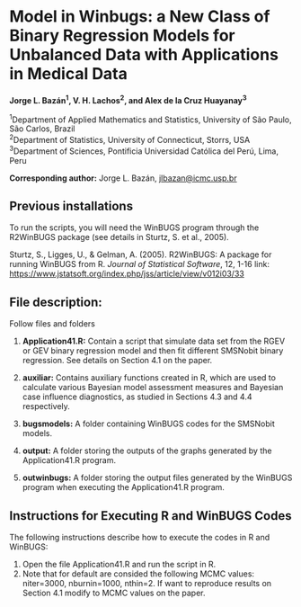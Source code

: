 # Model in Winbugs: a New Class of Binary Regression Models for Unbalanced Data with Applications in Medical Data

**Jorge L. Bazán<sup>1</sup>, V. H. Lachos<sup>2</sup>, and Alex de la Cruz Huayanay<sup>3</sup>**

<sup>1</sup>Department of Applied Mathematics and Statistics, University of São Paulo, São Carlos, Brazil  
<sup>2</sup>Department of Statistics, University of Connecticut, Storrs, USA  
<sup>3</sup>Department of Sciences, Pontificia Universidad Católica del Perú, Lima, Peru

**Corresponding author:** Jorge L. Bazán, jlbazan@icmc.usp.br


## Previous installations

To run the scripts, you will need the WinBUGS program through the R2WinBUGS package (see details in Sturtz, S. et al., 2005).

Sturtz, S., Ligges, U., & Gelman, A. (2005). R2WinBUGS: A package for running WinBUGS from R. *Journal of Statistical Software*, 12, 1-16
link: https://www.jstatsoft.org/index.php/jss/article/view/v012i03/33


## File description:

Follow files and folders

1. **Application41.R:** Contain a script that simulate data set from the RGEV or GEV binary regression model and then fit different SMSNobit binary regression. See details on Section 4.1 on the paper.

2. **auxiliar:** Contains auxiliary functions created in R, which are used to calculate various Bayesian model assessment measures and Bayesian case influence diagnostics, as studied in Sections 4.3 and 4.4 respectively.

3. **bugsmodels:** A folder containing WinBUGS codes for the SMSNobit models.

4. **output:** A folder storing the outputs of the graphs generated by the Application41.R program.

5. **outwinbugs:** A folder storing the output files generated by the WinBUGS program when executing the Application41.R program.


## Instructions for Executing R and WinBUGS Codes

The following instructions describe how to execute the codes in R and WinBUGS:

1. Open the file Application41.R and run the script in R.
3. Note that for default are consided the following MCMC values: niter=3000, nburnin=1000, nthin=2.
If want to reproduce results on Section 4.1 modify to MCMC values on the paper.

